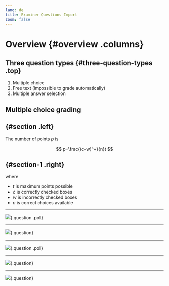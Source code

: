 ```yaml
---
lang: de
title: Examiner Questions Import
zoom: false
---
```


# Overview {#overview .columns}

## Three question types {#three-question-types .top}

1.  Multiple choice
2.  Free text (impossible to grade automatically)
3.  Multiple answer selection

## Multiple choice grading

##  {#section .left}

The number of points $p$ is

$$
p=\frac{(c-w)^+}{n}t
$$

##  {#section-1 .right}

where

-   $t$ is maximum points possible
-   $c$ is correctly checked boxes
-   $w$ is incorrectly checked boxes
-   $n$ is correct choices available

--------------------------------------------------------------------------------

![](./data/homogenous-coordinates-quest.yaml){.question .poll}

--------------------------------------------------------------------------------

![](./data/homogenous-coordinates-quest.yaml){.question}

--------------------------------------------------------------------------------

![](./data/replacement-transform-1-quest.yaml){.question .poll}

--------------------------------------------------------------------------------

![](./data/composite-pattern-2-quest.yaml){.question}

--------------------------------------------------------------------------------

![](./data/texture-transformation-quest.yaml){.question}
